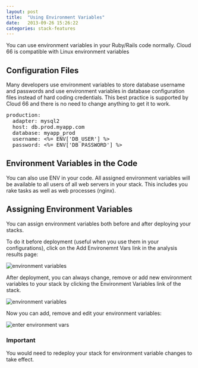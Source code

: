 ```yaml
---
layout: post
title:  "Using Environment Variables"
date:   2013-09-26 15:26:22
categories: stack-features
---
```


<p class="lead">You can use environment variables in your Ruby/Rails code normally. Cloud 66 is compatible with Linux environment variables</p>

## Configuration Files
Many developers use environment variables to store database username and passwords and use environment variables in database configuration files instead of hard coding credentials.
This best practice is supported by Cloud 66 and there is no need to change anything to get it to work.

<pre class="terminal">
production:
  adapter: mysql2
  host: db.prod.myapp.com
  database: myapp&#95;prod
  username: &lt;%= ENV['DB&#95;USER'] %&gt;
  password: &lt;%= ENV['DB&#95;PASSWORD'] %&gt;
</pre>

## Environment Variables in the Code
You can also use ENV in your code. All assigned environment variables will be available to all users of all web servers in your stack. This includes you rake tasks as well as web processes (nginx).

## Assigning Environment Variables
You can assign environment variables both before and after deploying your stacks.

To do it before deployment (useful when you use them in your configurations), click on the Add Environemnt Vars link in the analysis results page:

![environment variables](http://cdn.cloud66.com/images/help/environment_vars.png)

After deployment, you can always change, remove or add new environment variables to your stack by clicking the Environment Variables link of the stack.

![environment variables](http://cdn.cloud66.com/images/help/environment_vars_menu.png)

Now you can add, remove and edit your environment variables:

![enter environment vars](http://cdn.cloud66.com/images/help/environment_var_form.png)

<div class="notice">
    <h3>Important</h3>
    <p>You would need to redeploy your stack for environment variable changes to take effect.</p>
</div>
